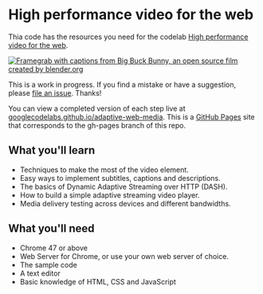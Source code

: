 # High performance video for the web

Thia code has the resources you need for the codelab [High performance video for the web](https://codelabs.developers.google.com/codelabs/adaptive-web-media/#0).

<a href="http://googlecodelabs.github.io/adaptive-web-media/step-03/" title="Step 3 live on GitHub Pages" style="max-width: 50%"><img src="https://goo.gl/QVJrmV" alt="Framegrab with captions from Big Buck Bunny, an open source film created by blender.org"  /></a>

This is a work in progress. If you find a mistake or have a suggestion, please [file an issue](https://github.com/googlecodelabs/adaptive-web-media/issues). Thanks!

You can view a completed version of each step live at [googlecodelabs.github.io/adaptive-web-media](https://googlecodelabs.github.io/adaptive-web-media/). This is a [GitHub Pages](https://pages.github.com) site that corresponds to the gh-pages branch of this repo.

## What you'll learn
* Techniques to make the most of the video element.
* Easy ways to implement subtitles, captions and descriptions.
* The basics of Dynamic Adaptive Streaming over HTTP (DASH).
* How to build a simple adaptive streaming video player.
* Media delivery testing across devices and different bandwidths.

## What you'll need
* Chrome 47 or above
* Web Server for Chrome, or use your own web server of choice.
* The sample code
* A text editor
* Basic knowledge of HTML, CSS and JavaScript
